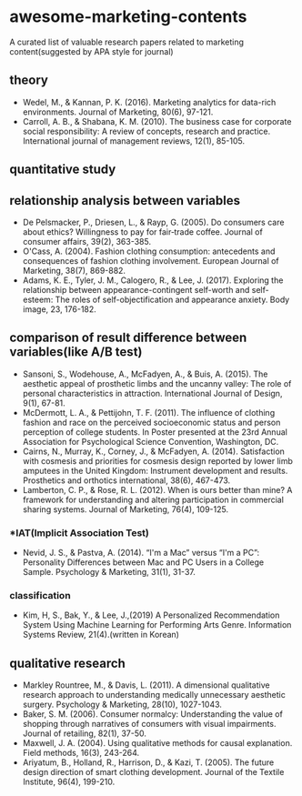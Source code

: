 # awesome-marketing-contents
A curated list of valuable research papers related to marketing content(suggested by APA style for journal)

## theory

- Wedel, M., & Kannan, P. K. (2016). Marketing analytics for data-rich environments. Journal of Marketing, 80(6), 97-121.
- Carroll, A. B., & Shabana, K. M. (2010). The business case for corporate social responsibility: A review of concepts, research and practice. International journal of management reviews, 12(1), 85-105.



## quantitative study

## relationship analysis between variables
- De Pelsmacker, P., Driesen, L., & Rayp, G. (2005). Do consumers care about ethics? Willingness to pay for fair‐trade coffee. Journal of consumer affairs, 39(2), 363-385.
- O'Cass, A. (2004). Fashion clothing consumption: antecedents and consequences of fashion clothing involvement. European Journal of Marketing, 38(7), 869-882.
- Adams, K. E., Tyler, J. M., Calogero, R., & Lee, J. (2017). Exploring the relationship between appearance-contingent self-worth and self-esteem: The roles of self-objectification and appearance anxiety. Body image, 23, 176-182.

## comparison of result difference between variables(like A/B test)

- Sansoni, S., Wodehouse, A., McFadyen, A., & Buis, A. (2015). The aesthetic appeal of prosthetic limbs and the uncanny valley: The role of personal characteristics in attraction. International Journal of Design, 9(1), 67-81.
- McDermott, L. A., & Pettijohn, T. F. (2011). The influence of clothing fashion and race on the perceived socioeconomic status and person perception of college students. In Poster presented at the 23rd Annual Association for Psychological Science Convention, Washington, DC.
- Cairns, N., Murray, K., Corney, J., & McFadyen, A. (2014). Satisfaction with cosmesis and priorities for cosmesis design reported by lower limb amputees in the United Kingdom: Instrument development and results. Prosthetics and orthotics international, 38(6), 467-473.
- Lamberton, C. P., & Rose, R. L. (2012). When is ours better than mine? A framework for understanding and altering participation in commercial sharing systems. Journal of Marketing, 76(4), 109-125.

### *IAT(Implicit Association Test)

- Nevid, J. S., & Pastva, A. (2014). “I'm a Mac” versus “I'm a PC”: Personality Differences between Mac and PC Users in a College Sample. Psychology & Marketing, 31(1), 31-37.

### classification

- Kim, H, S., Bak, Y., & Lee, J.,(2019) A Personalized Recommendation System Using Machine Learning for Performing Arts Genre. Information Systems Review, 21(4).(written in Korean)


## qualitative research
- Markley Rountree, M., & Davis, L. (2011). A dimensional qualitative research approach to understanding medically unnecessary aesthetic surgery. Psychology & Marketing, 28(10), 1027-1043.
- Baker, S. M. (2006). Consumer normalcy: Understanding the value of shopping through narratives of consumers with visual impairments. Journal of retailing, 82(1), 37-50.
- Maxwell, J. A. (2004). Using qualitative methods for causal explanation. Field methods, 16(3), 243-264.
- Ariyatum, B., Holland, R., Harrison, D., & Kazi, T. (2005). The future design direction of smart clothing development. Journal of the Textile Institute, 96(4), 199-210.
